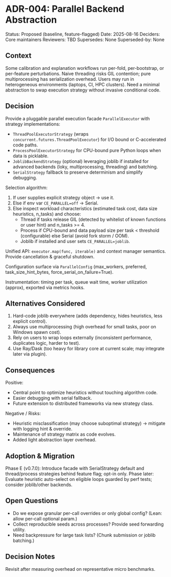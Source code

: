 # ADR-004: Parallel Backend Abstraction

Status: Proposed (baseline, feature-flagged)
Date: 2025-08-16
Deciders: Core maintainers
Reviewers: TBD
Supersedes: None
Superseded-by: None

## Context

Some calibration and explanation workflows run per-fold, per-bootstrap, or per-feature perturbations. Naive threading risks GIL contention; pure multiprocessing has serialization overhead. Users may run in heterogeneous environments (laptops, CI, HPC clusters). Need a minimal abstraction to swap execution strategy without invasive conditional code.

## Decision

Provide a pluggable parallel execution facade `ParallelExecutor` with strategy implementations:

- `ThreadPoolExecutorStrategy` (wraps `concurrent.futures.ThreadPoolExecutor`) for I/O bound or C-accelerated code paths.
- `ProcessPoolExecutorStrategy` for CPU-bound pure Python loops when data is picklable.
- `JoblibBackendStrategy` (optional) leveraging joblib if installed for advanced backends (loky, multiprocessing, threading) and batching.
- `SerialStrategy` fallback to preserve determinism and simplify debugging.

Selection algorithm:

1. If user supplies explicit strategy object -> use it.
2. Else if env var `CE_PARALLEL=off` -> Serial.
3. Else inspect workload characteristics (estimated task cost, data size heuristics, n_tasks) and choose:
   - Thread if tasks release GIL (detected by whitelist of known functions or user hint) and n_tasks >= 4.
   - Process if CPU-bound and data payload size per task < threshold (configurable) else Serial (avoid fork storm / OOM).
   - Joblib if installed and user sets `CE_PARALLEL=joblib`.

Unified API: `executor.map(func, iterable)` and context manager semantics. Provide cancellation & graceful shutdown.

Configuration surface via `ParallelConfig` (max_workers, preferred, task_size_hint_bytes, force_serial_on_failure=True).

Instrumentation: timing per task, queue wait time, worker utilization (approx), exported via metrics hooks.

## Alternatives Considered

1. Hard-code joblib everywhere (adds dependency, hides heuristics, less explicit control).
2. Always use multiprocessing (high overhead for small tasks, poor on Windows spawn cost).
3. Rely on users to wrap loops externally (inconsistent performance, duplicates logic, harder to test).
4. Use Ray/Dask (too heavy for library core at current scale; may integrate later via plugin).

## Consequences

Positive:

- Central point to optimize heuristics without touching algorithm code.
- Easier debugging with serial fallback.
- Future extension to distributed frameworks via new strategy class.

Negative / Risks:

- Heuristic misclassification (may choose suboptimal strategy) -> mitigate with logging hint & override.
- Maintenance of strategy matrix as code evolves.
- Added light abstraction layer overhead.

## Adoption & Migration

Phase E (v0.7.0): Introduce facade with SerialStrategy default and thread/process strategies behind feature flag; opt-in only.
Phase later: Evaluate heuristic auto-select on eligible loops guarded by perf tests; consider joblib/other backends.

## Open Questions

- Do we expose granular per-call overrides or only global config? (Lean: allow per-call optional param.)
- Collect reproducible seeds across processes? Provide seed forwarding utility.
- Need backpressure for large task lists? (Chunk submission or joblib batching.)

## Decision Notes

Revisit after measuring overhead on representative micro benchmarks.
